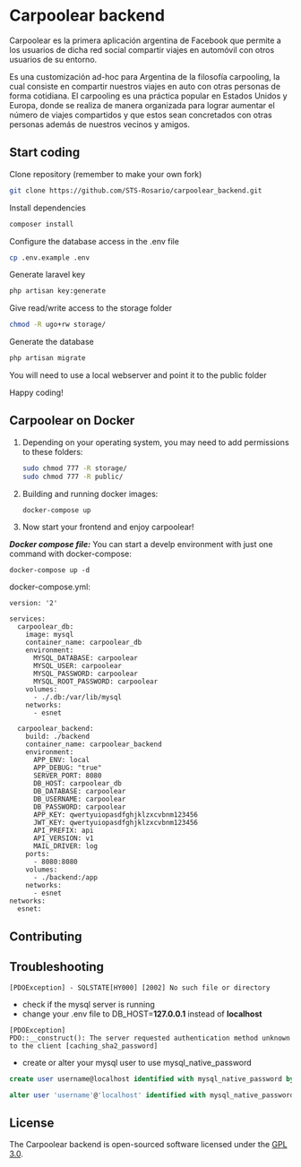 # Carpoolear backend

Carpoolear es la primera aplicación argentina de Facebook que permite a los usuarios de dicha red social compartir viajes en automóvil con otros usuarios de su entorno.

Es una customización ad-hoc para Argentina de la filosofía carpooling, la cual consiste en compartir nuestros viajes en auto con otras personas de forma cotidiana. El carpooling es una práctica popular en Estados Unidos y Europa, donde se realiza de manera organizada para lograr aumentar el número de viajes compartidos y que estos sean concretados con otras personas además de nuestros vecinos y amigos.

## Start coding

Clone repository (remember to make your own fork)
```bash
git clone https://github.com/STS-Rosario/carpoolear_backend.git
```

Install dependencies
```bash
composer install
```
Configure the database access in the .env file
```bash
cp .env.example .env
```
Generate laravel key
```bash
php artisan key:generate
```

Give read/write access to the storage folder
```bash
chmod -R ugo+rw storage/
```

Generate the database
```bash
php artisan migrate
```

You will need to use a local webserver and point it to the public folder

Happy coding!

## Carpoolear on Docker

1) Depending on your operating system, you may need to add permissions to these folders: 
    ```bash
    sudo chmod 777 -R storage/
    sudo chmod 777 -R public/
    ```

1) Building and running docker images: 
    ```bash
    docker-compose up
    ```

1) Now start your frontend and enjoy carpoolear!

___Docker compose file:___
You can start a develp environment with just one command with docker-compose:

```
docker-compose up -d
```

docker-compose.yml:

```
version: '2'

services:
  carpoolear_db:
    image: mysql
    container_name: carpoolear_db
    environment:
      MYSQL_DATABASE: carpoolear
      MYSQL_USER: carpoolear
      MYSQL_PASSWORD: carpoolear
      MYSQL_ROOT_PASSWORD: carpoolear
    volumes:
      - ./.db:/var/lib/mysql
    networks:
      - esnet 

  carpoolear_backend:
    build: ./backend
    container_name: carpoolear_backend
    environment:
      APP_ENV: local
      APP_DEBUG: "true"
      SERVER_PORT: 8080
      DB_HOST: carpoolear_db
      DB_DATABASE: carpoolear
      DB_USERNAME: carpoolear
      DB_PASSWORD: carpoolear
      APP_KEY: qwertyuiopasdfghjklzxcvbnm123456
      JWT_KEY: qwertyuiopasdfghjklzxcvbnm123456
      API_PREFIX: api
      API_VERSION: v1
      MAIL_DRIVER: log
    ports:
      - 8080:8080
    volumes:
      - ./backend:/app
    networks:
      - esnet 
networks:
  esnet:  
```

## Contributing


## Troubleshooting

```
[PDOException] - SQLSTATE[HY000] [2002] No such file or directory
```
 * check if the mysql server is running
 * change your .env file to DB_HOST=**127.0.0.1** instead of **localhost**

```
[PDOException]                                                                          
PDO::__construct(): The server requested authentication method unknown to the client [caching_sha2_password]
```
* create or alter your mysql user to use mysql_native_password

```sql
create user username@localhost identified with mysql_native_password by 'password';
```

```sql
alter user 'username'@'localhost' identified with mysql_native_password by 'password';
```

## License

The Carpoolear backend is open-sourced software licensed under the [GPL 3.0](https://github.com/STS-Rosario/carpoolear_backend/blob/master/LICENSE).

